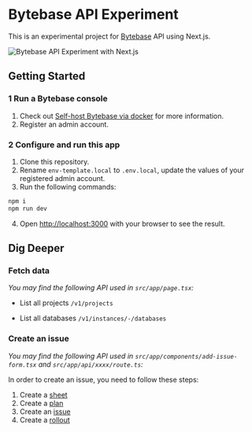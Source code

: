 # Bytebase API Experiment

This is an experimental project for [Bytebase](https://www.bytebase.com/) API using Next.js.

![Bytebase API Experiment with Next.js](public/add-issue.gif)

## Getting Started

### 1 Run a Bytebase console

1. Check out [Self-host Bytebase via docker](https://www.bytebase.com/docs/get-started/self-host/#docker) for more information.
2. Register an admin account.

### 2 Configure and run this app

1. Clone this repository.
2. Rename `env-template.local` to `.env.local`, update the values of your registered admin account.
3. Run the following commands:

```bash
npm i
npm run dev
```

4. Open [http://localhost:3000](http://localhost:3000) with your browser to see the result.

## Dig Deeper

### Fetch data
_You may find the following API used in `src/app/page.tsx`:_

- List all projects
  `/v1/projects`

- List all databases
  `/v1/instances/-/databases`

### Create an issue
_You may find the following API used in `src/app/components/add-issue-form.tsx` and `src/app/api/xxxx/route.ts`:_

In order to create an issue, you need to follow these steps:

1. Create a [sheet](https://github.com/bytebase/bytebase/blob/061e6faf452e1c065fb7a209c52484bd88788945/proto/gen/grpc-doc/v1/README.md#bytebase-v1-Sheet)
2. Create a [plan](https://github.com/bytebase/bytebase/blob/061e6faf452e1c065fb7a209c52484bd88788945/proto/gen/grpc-doc/v1/README.md#bytebase-v1-Plan)
3. Create an [issue](https://github.com/bytebase/bytebase/blob/061e6faf452e1c065fb7a209c52484bd88788945/proto/gen/grpc-doc/v1/README.md#bytebase-v1-Issue)
4. Create a [rollout](https://github.com/bytebase/bytebase/blob/061e6faf452e1c065fb7a209c52484bd88788945/proto/gen/grpc-doc/v1/README.md#bytebase-v1-Rollout)
